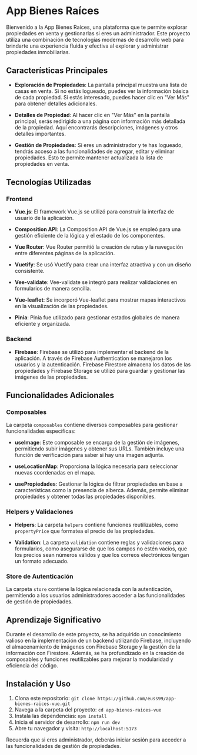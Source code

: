 # App Bienes Raíces

Bienvenido a la App Bienes Raíces, una plataforma que te permite explorar propiedades en venta y gestionarlas si eres un administrador. Este proyecto utiliza una combinación de tecnologías modernas de desarrollo web para brindarte una experiencia fluida y efectiva al explorar y administrar propiedades inmobiliarias.

## Características Principales

- **Exploración de Propiedades**: La pantalla principal muestra una lista de casas en venta. Si no estás logueado, puedes ver la información básica de cada propiedad. Si estás interesado, puedes hacer clic en "Ver Más" para obtener detalles adicionales.

- **Detalles de Propiedad**: Al hacer clic en "Ver Más" en la pantalla principal, serás redirigido a una página con información más detallada de la propiedad. Aquí encontrarás descripciones, imágenes y otros detalles importantes.

- **Gestión de Propiedades**: Si eres un administrador y te has logueado, tendrás acceso a las funcionalidades de agregar, editar y eliminar propiedades. Esto te permite mantener actualizada la lista de propiedades en venta.

## Tecnologías Utilizadas

### Frontend

- **Vue.js**: El framework Vue.js se utilizó para construir la interfaz de usuario de la aplicación.

- **Composition API**: La Composition API de Vue.js se empleó para una gestión eficiente de la lógica y el estado de los componentes.

- **Vue Router**: Vue Router permitió la creación de rutas y la navegación entre diferentes páginas de la aplicación.

- **Vuetify**: Se usó Vuetify para crear una interfaz atractiva y con un diseño consistente.

- **Vee-validate**: Vee-validate se integró para realizar validaciones en formularios de manera sencilla.

- **Vue-leaflet**: Se incorporó Vue-leaflet para mostrar mapas interactivos en la visualización de las propiedades.

- **Pinia**: Pinia fue utilizado para gestionar estados globales de manera eficiente y organizada.

### Backend

- **Firebase**: Firebase se utilizó para implementar el backend de la aplicación. A través de Firebase Authentication se manejaron los usuarios y la autenticación. Firebase Firestore almacena los datos de las propiedades y Firebase Storage se utilizó para guardar y gestionar las imágenes de las propiedades.

## Funcionalidades Adicionales

### Composables

La carpeta `composables` contiene diversos composables para gestionar funcionalidades específicas:

- **useImage**: Este composable se encarga de la gestión de imágenes, permitiendo subir imágenes y obtener sus URLs. También incluye una función de verificación para saber si hay una imagen adjunta.

- **useLocationMap**: Proporciona la lógica necesaria para seleccionar nuevas coordenadas en el mapa.

- **usePropiedades**: Gestionar la lógica de filtrar propiedades en base a características como la presencia de alberca. Además, permite eliminar propiedades y obtener todas las propiedades disponibles.

### Helpers y Validaciones

- **Helpers**: La carpeta `helpers` contiene funciones reutilizables, como `propertyPrice` que formatea el precio de las propiedades.

- **Validation**: La carpeta `validation` contiene reglas y validaciones para formularios, como asegurarse de que los campos no estén vacíos, que los precios sean números válidos y que los correos electrónicos tengan un formato adecuado.

### Store de Autenticación

La carpeta `store` contiene la lógica relacionada con la autenticación, permitiendo a los usuarios administradores acceder a las funcionalidades de gestión de propiedades.

## Aprendizaje Significativo

Durante el desarrollo de este proyecto, se ha adquirido un conocimiento valioso en la implementación de un backend utilizando Firebase, incluyendo el almacenamiento de imágenes con Firebase Storage y la gestión de la información con Firestore. Además, se ha profundizado en la creación de composables y funciones reutilizables para mejorar la modularidad y eficiencia del código.

## Instalación y Uso

1. Clona este repositorio: `git clone https://github.com/euss99/app-bienes-raices-vue.git`
2. Navega a la carpeta del proyecto: `cd app-bienes-raices-vue`
3. Instala las dependencias: `npm install`
4. Inicia el servidor de desarrollo: `npm run dev`
5. Abre tu navegador y visita: `http://localhost:5173`

Recuerda que si eres administrador, deberás iniciar sesión para acceder a las funcionalidades de gestión de propiedades.
